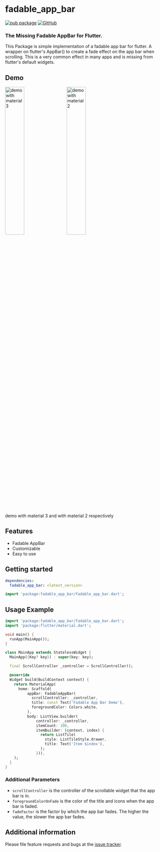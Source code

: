 # fadable_app_bar
  
  [![pub package](https://img.shields.io/pub/v/fadable_app_bar.svg)](https://pub.dartlang.org/packages/fadable_app_bar)
  [![GitHub](https://img.shields.io/github/license/shivanuj13/fadable_app_bar)](https://pub.flutter-io.cn/packages/fadable_app_bar/license)

### The Missing Fadable AppBar for Flutter.

This Package is simple implementation of a fadable app bar for flutter. A wrapper on flutter's AppBar() to create a fade effect on the app bar when scrolling. This is a very common effect in many apps and is missing from flutter's default widgets.

## Demo

<img src="https://github.com/shivanuj13/fadable_app_bar/blob/main/asset/screenshot/example-material-3.gif?raw=true" width=35% alt="demo with material 3"> &nbsp;&nbsp;&nbsp;&nbsp;
<img src="https://github.com/shivanuj13/fadable_app_bar/blob/main/asset/screenshot/example.gif?raw=true" width=35% alt="demo with material 2">

demo with material 3 and with material 2 respectively

## Features

- Fadable AppBar
- Customizable
- Easy to use

## Getting started

```yaml
dependencies:
  fadable_app_bar: <latest_version>
```

```dart
import 'package:fadable_app_bar/fadable_app_bar.dart';
```

## Usage Example

```dart
import 'package:fadable_app_bar/fadable_app_bar.dart';
import 'package:flutter/material.dart';

void main() {
  runApp(MainApp());
}

class MainApp extends StatelessWidget {
  MainApp({Key? key}) : super(key: key);

  final ScrollController _controller = ScrollController();

  @override
  Widget build(BuildContext context) {
    return MaterialApp(
      home: Scaffold(
          appBar: FadableAppBar(
            scrollController: _controller,
            title: const Text('Fadable App Bar Demo'),
            foregroundColor: Colors.white,
          ),
          body: ListView.builder(
              controller: _controller,
              itemCount: 100,
              itemBuilder: (context, index) {
                return ListTile(
                  style: ListTileStyle.drawer,
                  title: Text('Item $index'),
                );
              })),
    );
  }
}

```
### Additional Parameters

- `scrollController` is the controller of the scrollable widget that the app bar is in.
- `foregroundColorOnFade` is the color of the title and icons when the app bar is faded.
- `fadeFactor` is the factor by which the app bar fades. The higher the value, the slower the app bar fades.

## Additional information

Please file feature requests and bugs at the [issue tracker](https://github.com/shivanuj13/fadable_app_bar/issues).
